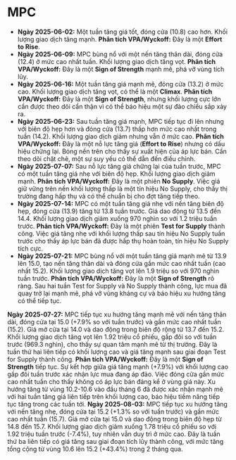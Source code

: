 # MPC

- **Ngày 2025-06-02:** Một tuần tăng giá tốt, đóng cửa (10.8) cao hơn. Khối lượng giao dịch tăng mạnh. **Phân tích VPA/Wyckoff:** Đây là một **Effort to Rise**.
- **Ngày 2025-06-09:** MPC bùng nổ với một nến tăng thân dài, đóng cửa (12.4) ở mức cao nhất tuần. Khối lượng giao dịch tăng vọt. **Phân tích VPA/Wyckoff:** Đây là một **Sign of Strength** mạnh mẽ, phá vỡ vùng tích lũy.
- **Ngày 2025-06-16:** Một tuần tăng giá mạnh mẽ, đóng cửa (13.2) ở mức cao. Khối lượng giao dịch tăng vọt, có thể là một **Climax**. **Phân tích VPA/Wyckoff:** Đây là một **Sign of Strength**, nhưng khối lượng cực lớn cần được theo dõi cẩn thận vì có thể báo hiệu một sự đảo chiều sắp xảy ra.
- **Ngày 2025-06-23:** Sau tuần tăng giá mạnh, MPC tiếp tục đi lên nhưng với biên độ hẹp hơn và đóng cửa (13.7) thấp hơn mức cao nhất trong tuần (14.2). Khối lượng giao dịch giảm nhưng vẫn ở mức cao. **Phân tích VPA/Wyckoff:** Đây là một nỗ lực tăng giá (**Effort to Rise**) nhưng có dấu hiệu chững lại. Bóng nến trên cho thấy sự xuất hiện của áp lực bán. Cần theo dõi chặt chẽ, một sự suy yếu có thể dẫn đến điều chỉnh.
- **Ngày 2025-07-07:** Sau nỗ lực tăng giá chững lại của tuần trước, MPC có một tuần tăng giá nhẹ với biên độ hẹp. Khối lượng giao dịch giảm mạnh. **Phân tích VPA/Wyckoff:** Đây là một phiên **No Supply**. Việc giá giữ vững trên nền khối lượng thấp là một tín hiệu No Supply, cho thấy thị trường đang hấp thụ và có thể chuẩn bị cho đợt tăng tiếp theo.
- **Ngày 2025-07-14:** MPC có một tuần tăng giá nhẹ với nến tăng biên độ hẹp, đóng cửa (13.9) tăng từ 13.8 tuần trước. Giá dao động từ 13.5 đến 14.4. Khối lượng giao dịch giảm xuống 970 nghìn so với 1.2 triệu tuần trước. **Phân tích VPA/Wyckoff:** Đây là một phiên **Test for Supply** thành công. Việc giá tăng nhẹ với khối lượng thấp sau tín hiệu No Supply tuần trước cho thấy áp lực bán đã được hấp thụ hoàn toàn, tín hiệu No Supply tích cực.
- **Ngày 2025-07-21:** MPC bùng nổ với một tuần tăng giá mạnh mẽ từ 13.9 lên 15.0, tạo nến tăng thân dài và đóng cửa gần mức cao nhất tuần (cao nhất 15.2). Khối lượng giao dịch tăng vọt lên 1.9 triệu so với 970 nghìn tuần trước. **Phân tích VPA/Wyckoff:** Đây là một **Sign of Strength** rõ ràng. Sau hai tuần Test for Supply và No Supply thành công, lực mua đã quay trở lại mạnh mẽ, phá vỡ vùng kháng cự và báo hiệu xu hướng tăng có thể tiếp tục.


**Ngày 2025-07-27:** MPC tiếp tục xu hướng tăng mạnh mẽ với nến tăng thân dài, đóng cửa tại 15.0 (+7.9% so với tuần trước) và gần mức cao nhất tuần (15.2). Giá mở cửa tại 14.0 và dao động trong biên độ rộng từ 13.7 đến 15.2. Khối lượng giao dịch tăng vọt lên 1.92 triệu cổ phiếu, gấp đôi so với tuần trước (969.3 nghìn), cho thấy sự quan tâm mạnh mẽ từ thị trường. Đây là tuần thứ hai liên tiếp có khối lượng cao và giá tăng mạnh sau giai đoạn Test for Supply thành công. **Phân tích VPA/Wyckoff:** Đây là một **Sign of Strength** tiếp tục. Sự kết hợp giữa giá tăng mạnh (+7.9%) với khối lượng cao gấp đôi tuần trước xác nhận lực mua đang áp đảo. Việc đóng cửa gần mức cao nhất tuần cho thấy không có áp lực bán đáng kể ở vùng giá này. Xu hướng tăng từ vùng 10.2-10.6 vào đầu tháng 6 đã được xác nhận mạnh mẽ với hai tuần tăng giá liên tiếp trên khối lượng cao, báo hiệu tiềm năng tiếp tục tăng trong các tuần tới.
**Ngày 2025-08-03:** MPC tiếp tục xu hướng tăng với nến tăng nhẹ, đóng cửa tại 15.2 (+1.3% so với tuần trước) và gần mức cao nhất tuần (15.7). Giá mở cửa tại 15.0 và dao động trong biên độ hẹp từ 14.8 đến 15.7. Khối lượng giao dịch giảm xuống 1.78 triệu cổ phiếu so với 1.92 triệu tuần trước (-7.4%), tuy nhiên vẫn duy trì ở mức cao. Đây là tuần thứ ba liên tiếp có giá tăng sau giai đoạn tích lũy thành công, với mức tăng tổng cộng từ vùng 10.6 lên 15.2 (+43.4%) trong 2 tháng qua.
